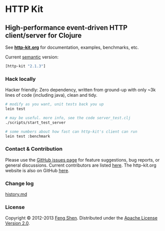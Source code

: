 # HTTP Kit

## High-performance event-driven HTTP client/server for Clojure

See **[http-kit.org](http://http-kit.org)** for documentation, examples, benchmarks, etc.

Current [semantic](http://semver.org/) version:

```clj
[http-kit "2.1.3"]
```


### Hack locally

Hacker friendly: Zero dependency, written from ground-up with only ~3k lines of code (including java), clean and tidy.

```sh
# modify as you want, unit tests back you up
lein test

# may be useful. more info, see the code server_test.clj
./scripts/start_test_server

# some numbers about how fast can http-kit's client can run
lein test :benchmark
```

### Contact & Contribution

Please use the [GitHub issues page](https://github.com/http-kit/http-kit/issues) for feature suggestions, bug reports, or general discussions. Current contributors are listed [here](https://github.com/http-kit/http-kit/graphs/contributors). The http-kit.org website is also on GitHub [here](https://github.com/http-kit/http-kit.github.com).

### Change log

[history.md](https://github.com/http-kit/http-kit/blob/master/history.md)

### License

Copyright &copy; 2012-2013 [Feng Shen](http://shenfeng.me/). Distributed under the [Apache License Version 2.0](http://www.apache.org/licenses/LICENSE-2.0.html).
